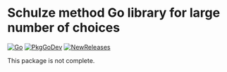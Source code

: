 # Schulze method Go library for large number of choices

[![Go](https://github.com/janos/markus/workflows/Go/badge.svg)](https://github.com/janos/markus/actions)
[![PkgGoDev](https://pkg.go.dev/badge/resenje.org/markus)](https://pkg.go.dev/resenje.org/markus)
[![NewReleases](https://newreleases.io/badge.svg)](https://newreleases.io/github/janos/markus)

This package is not complete.
